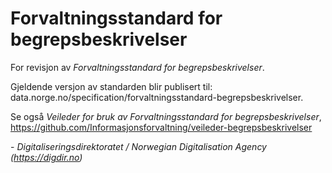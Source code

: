 # Forvaltningsstandard for begrepsbeskrivelser

For revisjon av _Forvaltningsstandard for begrepsbeskrivelser_.

Gjeldende versjon av standarden blir publisert til: data.norge.no/specification/forvaltningsstandard-begrepsbeskrivelser.

Se også _Veileder for bruk av Forvaltningsstandard for begrepsbeskrivelser_, https://github.com/Informasjonsforvaltning/veileder-begrepsbeskrivelser


\- _Digitaliseringsdirektoratet / Norwegian Digitalisation Agency (https://digdir.no)_
